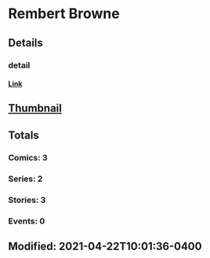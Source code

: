 # Rembert  Browne 
## Details
### detail
#### [Link](http://marvel.com/comics/creators/13113/rembert_browne?utm_campaign=apiRef&utm_source=225578a89fc76f3d20fbffda5d17a88d)
## [Thumbnail](http://i.annihil.us/u/prod/marvel/i/mg/b/40/image_not_available.jpg)
## Totals
### Comics: 3
### Series: 2
### Stories: 3
### Events: 0
## Modified: 2021-04-22T10:01:36-0400